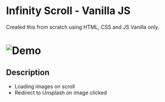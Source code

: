 <h1>Infinity Scroll - Vanilla JS</h1>
<p>Created this from scratch using HTML, CSS and JS Vanilla only.</p>
<h1 />

![Demo](https://github.com/TomLaz/js-infinity-scroll/blob/main/public/Example.gif?raw=true)

<h2>Description</h2>
<ul>
<li>Loading images on scroll</li>
<li>Redirect to Unsplash on image clicked</li>
</ul>
